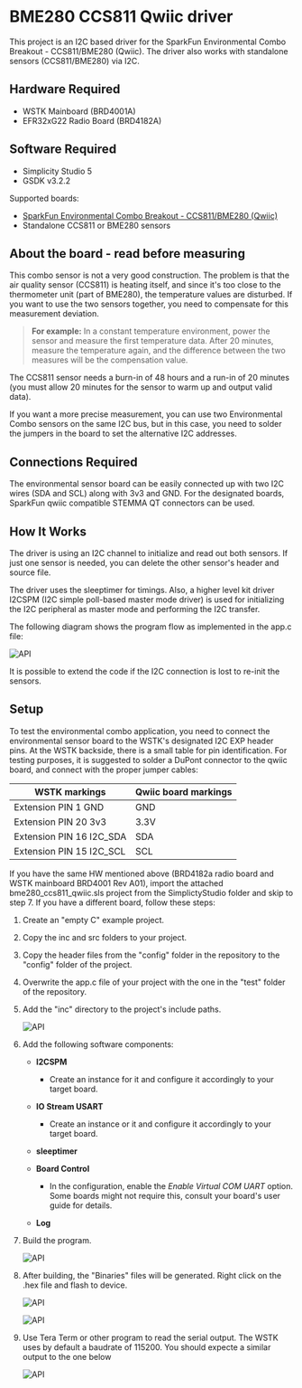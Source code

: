 # BME280 CCS811 Qwiic driver #

This project is an I2C based driver for the SparkFun Environmental Combo Breakout - CCS811/BME280 (Qwiic). The driver also works with standalone sensors (CCS811/BME280) via I2C.

## Hardware Required ##

- WSTK Mainboard (BRD4001A)
- EFR32xG22 Radio Board (BRD4182A)

## Software Required ##

- Simplicity Studio 5
- GSDK v3.2.2

Supported boards:

- [SparkFun Environmental Combo Breakout - CCS811/BME280 (Qwiic)](https://www.sparkfun.com/products/14348)
- Standalone CCS811 or BME280 sensors

## About the board - read before measuring ##

This combo sensor is not a very good construction. The problem is that the air quality sensor (CCS811) is heating itself, and since it's too close to the thermometer unit (part of BME280), the temperature values are disturbed. If you want to use the two sensors together, you need to compensate for this measurement deviation.

> **For example:** In a constant temperature environment, power the sensor and measure the first temperature data. After 20 minutes, measure the temperature again, and the difference between the two measures will be the compensation value.

The CCS811 sensor needs a burn-in of 48 hours and a run-in of 20 minutes (you must allow 20 minutes for the sensor to warm up and output valid data).

If you want a more precise measurement, you can use two Environmental Combo sensors on the same I2C bus, but in this case, you need to solder the jumpers in the board to set the alternative I2C addresses.

## Connections Required ##

The environmental sensor board can be easily connected up with two I2C wires (SDA and SCL) along with 3v3 and GND. For the designated boards, SparkFun qwiic compatible STEMMA QT connectors can be used.

## How It Works ##

The driver is using an I2C channel to initialize and read out both sensors. If just one sensor is needed, you can delete the other sensor's header and source file.

The driver uses the sleeptimer for timings. Also, a higher level kit driver I2CSPM (I2C simple poll-based master mode driver) is used for initializing the I2C peripheral as master mode and performing the I2C transfer.

The following diagram shows the program flow as implemented in the app.c file:

![API](doc/qwiic_api_worklow.png)

It is possible to extend the code if the I2C connection is lost to re-init the sensors.

## Setup ##

To test the environmental combo application, you need to connect the environmental sensor board to the WSTK's designated I2C EXP header pins. 
At the WSTK backside, there is a small table for pin identification.
For testing purposes, it is suggested to solder a DuPont connector to the qwiic board, and connect with the proper jumper cables:

| WSTK markings              |  Qwiic board markings |
|----------------------------|-----------------------|
| Extension PIN 1  GND       |  GND                  |
| Extension PIN 20 3v3       |  3.3V                 |
| Extension PIN 16 I2C_SDA   |  SDA                  |
| Extension PIN 15 I2C_SCL   |  SCL                  |

If you have the same HW mentioned above (BRD4182a radio board and WSTK mainboard  BRD4001 Rev A01), import the attached bme280_ccs811_qwiic.sls project from the SimplictyStudio folder and skip to step 7. If you have a different board, follow these steps:

1. Create an "empty C" example project.
2. Copy the inc and src folders to your project.
3. Copy the header files from the "config" folder in the repository to the "config" folder of the project.
4. Overwrite the app.c file of your project with the one in the "test" folder of the repository.
5. Add the "inc" directory to the project's include paths.

   ![API](doc/include_folder.png)

6. Add the following software components:
   - **I2CSPM**
     - Create an instance for it and configure it accordingly to your target board.

   - **IO Stream USART** 
     - Create an instance or it and configure it accordingly to your target board.

   - **sleeptimer**

   - **Board Control**
     - In the configuration, enable the *Enable Virtual COM UART* option. Some boards might not require this, consult your board's user guide for details.

   - **Log**

7. Build the program.

   ![API](doc/build.png)

8. After building, the "Binaries" files will be generated. Right click on the .hex file and flash to device.

   ![API](doc/flash_1.png)

   ![API](doc/flash_2.png)

9. Use Tera Term or other program to read the serial output. The WSTK uses by default a baudrate of 115200. You should expecte a similar output to the one below

   ![API](doc/tera.png)